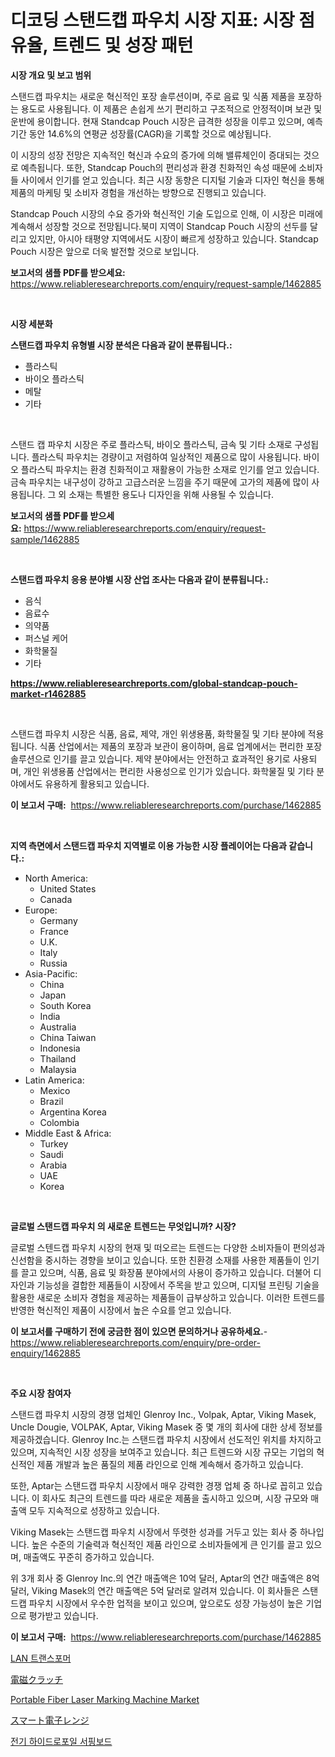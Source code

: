 <p><h1>디코딩 스탠드캡 파우치 시장 지표: 시장 점유율, 트렌드 및 성장 패턴</h1></p><p><strong>시장 개요 및 보고 범위</strong></p>
<p><p>스탠드캡 파우치는 새로운 혁신적인 포장 솔루션이며, 주로 음료 및 식품 제품을 포장하는 용도로 사용됩니다. 이 제품은 손쉽게 쓰기 편리하고 구조적으로 안정적이며 보관 및 운반에 용이합니다. 현재 Standcap Pouch 시장은 급격한 성장을 이루고 있으며, 예측 기간 동안 14.6%의 연평균 성장률(CAGR)을 기록할 것으로 예상됩니다.</p><p>이 시장의 성장 전망은 지속적인 혁신과 수요의 증가에 의해 밸류체인이 증대되는 것으로 예측됩니다. 또한, Standcap Pouch의 편리성과 환경 친화적인 속성 때문에 소비자들 사이에서 인기를 얻고 있습니다. 최근 시장 동향은 디지털 기술과 디자인 혁신을 통해 제품의 마케팅 및 소비자 경험을 개선하는 방향으로 진행되고 있습니다.</p><p>Standcap Pouch 시장의 수요 증가와 혁신적인 기술 도입으로 인해, 이 시장은 미래에 계속해서 성장할 것으로 전망됩니다.북미 지역이 Standcap Pouch 시장의 선두를 달리고 있지만, 아시아 태평양 지역에서도 시장이 빠르게 성장하고 있습니다. Standcap Pouch 시장은 앞으로 더욱 발전할 것으로 보입니다.</p></p>
<p><strong>보고서의 샘플 PDF를 받으세요:</strong> <a href="https://www.reliableresearchreports.com/enquiry/request-sample/1462885">https://www.reliableresearchreports.com/enquiry/request-sample/1462885</a></p>
<p>&nbsp;</p>
<p><strong>시장 세분화</strong></p>
<p><strong>스탠드캡 파우치 유형별 시장 분석은 다음과 같이 분류됩니다.:</strong></p>
<p><ul><li>플라스틱</li><li>바이오 플라스틱</li><li>메탈</li><li>기타</li></ul></p>
<p>&nbsp;</p>
<p><p>스탠드 캡 파우치 시장은 주로 플라스틱, 바이오 플라스틱, 금속 및 기타 소재로 구성됩니다. 플라스틱 파우치는 경량이고 저렴하여 일상적인 제품으로 많이 사용됩니다. 바이오 플라스틱 파우치는 환경 친화적이고 재활용이 가능한 소재로 인기를 얻고 있습니다. 금속 파우치는 내구성이 강하고 고급스러운 느낌을 주기 때문에 고가의 제품에 많이 사용됩니다. 그 외 소재는 특별한 용도나 디자인을 위해 사용될 수 있습니다.</p></p>
<p><strong>보고서의 샘플 PDF를 받으세요:</strong>&nbsp;<a href="https://www.reliableresearchreports.com/enquiry/request-sample/1462885">https://www.reliableresearchreports.com/enquiry/request-sample/1462885</a></p>
<p>&nbsp;</p>
<p><strong> 스탠드캡 파우치 응용 분야별 시장 산업 조사는 다음과 같이 분류됩니다.:</strong></p>
<p><ul><li>음식</li><li>음료수</li><li>의약품</li><li>퍼스널 케어</li><li>화학물질</li><li>기타</li></ul></p>
<p><strong><a href="https://www.reliableresearchreports.com/global-standcap-pouch-market-r1462885">https://www.reliableresearchreports.com/global-standcap-pouch-market-r1462885</a></strong></p>
<p>&nbsp;</p>
<p><p>스탠드캡 파우치 시장은 식품, 음료, 제약, 개인 위생용품, 화학물질 및 기타 분야에 적용됩니다. 식품 산업에서는 제품의 포장과 보관이 용이하며, 음료 업계에서는 편리한 포장 솔루션으로 인기를 끌고 있습니다. 제약 분야에서는 안전하고 효과적인 용기로 사용되며, 개인 위생용품 산업에서는 편리한 사용성으로 인기가 있습니다. 화학물질 및 기타 분야에서도 유용하게 활용되고 있습니다.</p></p>
<p><strong>이 보고서 구매:</strong>&nbsp; <a href="https://www.reliableresearchreports.com/purchase/1462885">https://www.reliableresearchreports.com/purchase/1462885</a></p>
<p>&nbsp;</p>
<p><strong>지역 측면에서 스탠드캡 파우치 지역별로 이용 가능한 시장 플레이어는 다음과 같습니다.:</strong></p>
<p><ul>
    <li>
        North America:
        <ul>
            <li>United States</li>
            <li>Canada</li>
        </ul>
    </li>
    <li>
        Europe:
        <ul>
            <li>Germany</li>
            <li>France</li>
            <li>U.K.</li>
            <li>Italy</li>
            <li>Russia</li>
        </ul>
    </li>
    <li>
        Asia-Pacific:
        <ul>
            <li>China</li>
            <li>Japan</li>
            <li>South Korea</li>
            <li>India</li>
            <li>Australia</li>
            <li>China Taiwan</li>
            <li>Indonesia</li>
            <li>Thailand</li>
            <li>Malaysia</li>
        </ul>
    </li>
    <li>
        Latin America:
        <ul>
            <li>Mexico</li>
            <li>Brazil</li>
            <li>Argentina Korea</li>
            <li>Colombia</li>
        </ul>
    </li>
    <li>
        Middle East & Africa:
        <ul>
            <li>Turkey</li>
            <li>Saudi</li>
            <li>Arabia</li>
            <li>UAE</li>
            <li>Korea</li>
        </ul>
    </li>
    </ul></p>
<p>&nbsp;</p>
<p><strong>글로벌 스탠드캡 파우치 의 새로운 트렌드는 무엇입니까? 시장?</strong></p>
<p><p>글로벌 스텐드캡 파우치 시장의 현재 및 떠오르는 트렌드는 다양한 소비자들이 편의성과 신선함을 중시하는 경향을 보이고 있습니다. 또한 친환경 소재를 사용한 제품들이 인기를 끌고 있으며, 식품, 음료 및 화장품 분야에서의 사용이 증가하고 있습니다. 더불어 디자인과 기능성을 결합한 제품들이 시장에서 주목을 받고 있으며, 디지털 프린팅 기술을 활용한 새로운 소비자 경험을 제공하는 제품들이 급부상하고 있습니다. 이러한 트렌드를 반영한 혁신적인 제품이 시장에서 높은 수요를 얻고 있습니다.</p></p>
<p><strong>이 보고서를 구매하기 전에 궁금한 점이 있으면 문의하거나 공유하세요.</strong>- <a href="https://www.reliableresearchreports.com/enquiry/pre-order-enquiry/1462885">https://www.reliableresearchreports.com/enquiry/pre-order-enquiry/1462885</a></p>
<p>&nbsp;</p>
<p><strong>주요 시장 참여자</strong></p>
<p><p>스탠드캡 파우치 시장의 경쟁 업체인 Glenroy Inc., Volpak, Aptar, Viking Masek, Uncle Dougie, VOLPAK, Aptar, Viking Masek 중 몇 개의 회사에 대한 상세 정보를 제공하겠습니다. Glenroy Inc.는 스탠드캡 파우치 시장에서 선도적인 위치를 차지하고 있으며, 지속적인 시장 성장을 보여주고 있습니다. 최근 트렌드와 시장 규모는 기업의 혁신적인 제품 개발과 높은 품질의 제품 라인으로 인해 계속해서 증가하고 있습니다.</p><p>또한, Aptar는 스탠드캡 파우치 시장에서 매우 강력한 경쟁 업체 중 하나로 꼽히고 있습니다. 이 회사도 최근의 트렌드를 따라 새로운 제품을 출시하고 있으며, 시장 규모와 매출액 모두 지속적으로 성장하고 있습니다.</p><p>Viking Masek는 스탠드캡 파우치 시장에서 뚜렷한 성과를 거두고 있는 회사 중 하나입니다. 높은 수준의 기술력과 혁신적인 제품 라인으로 소비자들에게 큰 인기를 끌고 있으며, 매출액도 꾸준히 증가하고 있습니다.</p><p>위 3개 회사 중 Glenroy Inc.의 연간 매출액은 10억 달러, Aptar의 연간 매출액은 8억 달러, Viking Masek의 연간 매출액은 5억 달러로 알려져 있습니다. 이 회사들은 스탠드캡 파우치 시장에서 우수한 업적을 보이고 있으며, 앞으로도 성장 가능성이 높은 기업으로 평가받고 있습니다.</p></p>
<p><strong>이 보고서 구매:</strong>&nbsp;&nbsp;<a href="https://www.reliableresearchreports.com/purchase/1462885">https://www.reliableresearchreports.com/purchase/1462885</a></p>
<p><p><a href="https://medium.com/@edenger9807/%EB%9E%9C-%ED%8A%B8%EB%9E%9C%EC%8A%A4%ED%8F%AC%EB%A8%B8-%EC%8B%9C%EC%9E%A5-%EB%8F%99%ED%96%A5-%EB%B0%8F-%EC%8B%9C%EC%9E%A5-%EB%B6%84%EC%84%9D%EC%9D%80-2024-2031%EB%85%84%EA%B9%8C%EC%A7%80-%EC%98%88%EC%B8%A1%EB%90%A9%EB%8B%88%EB%8B%A4-91149f792dd9">LAN 트랜스포머</a></p><p><a href="https://medium.com/@magalirtiz2005/%E9%9B%BB%E7%A3%81%E3%82%AF%E3%83%A9%E3%83%83%E3%83%81%E5%B8%82%E5%A0%B4-%E7%A8%AE%E9%A1%9E-%E7%94%A8%E9%80%94-%E5%9C%B0%E7%90%86%E3%81%AB%E3%82%88%E3%82%8B%E5%8C%85%E6%8B%AC%E7%9A%84%E8%A9%95%E4%BE%A1-e2c13a0508c0">電磁クラッチ</a></p><p><a href="https://github.com/wusalecollins540tpqoz/Market-Research-Report-List-2/blob/main/portable-fiber-laser-marking-machine-market.md">Portable Fiber Laser Marking Machine Market</a></p><p><a href="https://medium.com/@keithpiper1905/%E3%82%B9%E3%83%9E%E3%83%BC%E3%83%88%E9%9B%BB%E5%AD%90%E3%83%AC%E3%83%B3%E3%82%B8%E5%B8%82%E5%A0%B4-%E5%B8%82%E5%A0%B4cagr-%E5%B8%82%E5%A0%B4%E3%83%88%E3%83%AC%E3%83%B3%E3%83%89-%E3%81%8A%E3%82%88%E3%81%B3%E6%88%90%E9%95%B7%E6%88%A6%E7%95%A5%E3%81%AB%E9%96%A2%E3%81%99%E3%82%8B%E6%B4%9E%E5%AF%9F-f235a7da3979">スマート電子レンジ</a></p><p><a href="https://medium.com/@brianakoepp2023/%EC%A0%84%EA%B8%B0-%ED%95%98%EC%9D%B4%EB%93%9C%EB%A1%9C%ED%8F%AC%EC%9D%BC-%EC%84%9C%ED%94%84%EB%B3%B4%EB%93%9C-%EC%8B%9C%EC%9E%A5-%EC%8B%9C%EC%9E%A5-cagr-%EC%8B%9C%EC%9E%A5-%EB%8F%99%ED%96%A5-%EB%B0%8F-%EC%84%B1%EC%9E%A5-%EC%A0%84%EB%9E%B5%EC%97%90-%EB%8C%80%ED%95%9C-%ED%86%B5%EC%B0%B0%EB%A0%A5-e154369da53e">전기 하이드로포일 서핑보드</a></p></p>